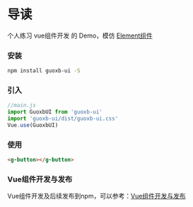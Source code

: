 # 导读

个人练习 vue组件开发 的 Demo，模仿 [Element组件](https://element.eleme.io/#/zh-CN)

### 安装

``` sh
npm install guoxb-ui -S
```

### 引入

``` js
//main.js
import GuoxbUI from 'guoxb-ui'
import 'guoxb-ui/dist/guoxb-ui.css'
Vue.use(GuoxbUI)
```

### 使用

``` html
<g-button></g-button>
```

### Vue组件开发与发布

Vue组件开发及后续发布到npm，可以参考：[Vue组件开发与发布](https://www.guoxb.com/2019/04/28/Vue/Vue%E7%BB%84%E4%BB%B6%E5%BC%80%E5%8F%91%E4%B8%8E%E5%8F%91%E5%B8%83/)